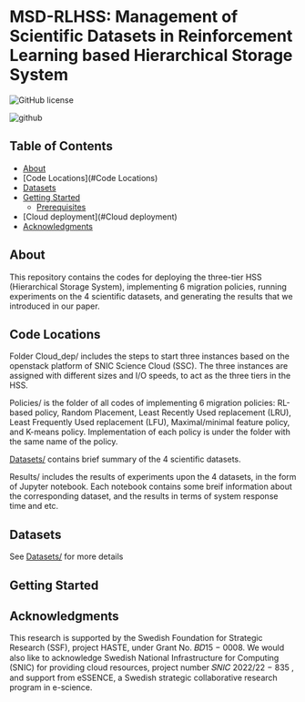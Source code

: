 # MSD-RLHSS: Management of Scientific Datasets in Reinforcement Learning based Hierarchical Storage System

![GitHub license](https://img.shields.io/badge/license-MIT-blue.svg)

![github](https://user-images.githubusercontent.com/37439749/216436763-e8b2e9c6-81d5-4453-b3ee-7e310ea9b974.png)

## Table of Contents

+ [About](#about)
+ [Code Locations](#Code Locations)
+ [Datasets](#Datasets)
+ [Getting Started](#getting_started)
    + [Prerequisites](#Prerequisites)
+ [Cloud deployment](#Cloud deployment)
+ [Acknowledgments](#acknowledgments)

## About

This repository contains the codes for deploying the three-tier HSS (Hierarchical Storage System), implementing 6 migration policies, running experiments on the 4 scientific datasets, and generating the results that we introduced in our paper.

## Code Locations

Folder Cloud_dep/ includes the steps to start three instances based on the openstack platform of SNIC Science Cloud (SSC). The three instances are assigned with different sizes and I/O speeds, to act as the three tiers in the HSS.

Policies/ is the folder of all codes of implementing 6 migration policies: RL-based policy, Random Placement, Least Recently Used replacement (LRU), Least Frequently Used replacement (LFU), Maximal/minimal feature policy, and K-means policy. Implementation of each policy is under the folder with the same name of the policy.

[Datasets/](Datasets) contains brief summary of the 4 scientific datasets.

Results/ includes the results of experiments upon the 4 datasets, in the form of Jupyter notebook. Each notebook contains some breif information about the corresponding dataset, and the results in terms of system response time and etc.

## Datasets

See [Datasets/](Datasets) for more details

## Getting Started


## Acknowledgments

This research is supported by the Swedish Foundation for Strategic Research (SSF), project HASTE, under Grant No. 𝐵𝐷15 − 0008. We would also like to acknowledge Swedish National Infrastructure for Computing (SNIC) for providing cloud resources, project number 𝑆𝑁𝐼𝐶 2022/22 − 835 , and support from eSSENCE, a Swedish strategic collaborative research program in e-science.
